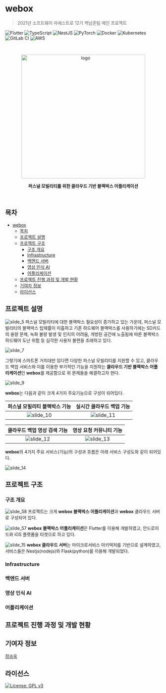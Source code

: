 # webox

> 2021년 소프트웨어 마에스트로 12기 백남준팀 메인 프로젝트

![Flutter](https://img.shields.io/badge/Flutter-%2302569B.svg?style=for-the-badge&logo=Flutter&logoColor=white)
![TypeScript](https://img.shields.io/badge/typescript-%23007ACC.svg?style=for-the-badge&logo=typescript&logoColor=white)
![NestJS](https://img.shields.io/badge/nestjs-%23E0234E.svg?style=for-the-badge&logo=nestjs&logoColor=white)
![PyTorch](https://img.shields.io/badge/PyTorch-%23EE4C2C.svg?style=for-the-badge&logo=PyTorch&logoColor=white)
![Docker](https://img.shields.io/badge/docker-%230db7ed.svg?style=for-the-badge&logo=docker&logoColor=white)
![Kubernetes](https://img.shields.io/badge/kubernetes-%23326ce5.svg?style=for-the-badge&logo=kubernetes&logoColor=white)
![GitLab CI](https://img.shields.io/badge/GitLabCI-%23181717.svg?style=for-the-badge&logo=gitlab&logoColor=white)
![AWS](https://img.shields.io/badge/AWS-%23FF9900.svg?style=for-the-badge&logo=amazon-aws&logoColor=white)

<br/>
<p align="center">
  <img src="assets/img/logo.png" alt="logo" width="400"/>
</p>
<p align="center"><b>퍼스널 모빌리티를 위한 클라우드 기반 블랙박스 어플리케이션</b></p>
<br/>

## 목차

- [webox](#webox)
  - [목차](#목차)
  - [프로젝트 설명](#프로젝트-설명)
  - [프로젝트 구조](#프로젝트-구조)
    - [구조 개요](#구조-개요)
    - [Infrastructure](#infrastructure)
    - [백엔드 서버](#백엔드-서버)
    - [영상 인식 AI](#영상-인식-ai)
    - [어플리케이션](#어플리케이션)
  - [프로젝트 진행 과정 및 개발 현황](#프로젝트-진행-과정-및-개발-현황)
  - [기여자 정보](#기여자-정보)
  - [라이선스](#라이선스)

## 프로젝트 설명

![slide_5](./assets/img/slide_5.png)
퍼스널 모빌리티에 대한 블랙박스 필요성이 증가하고 있는 가운데, 퍼스널 모빌리티의 블랙박스 탑재률이 미흡하고 기존 하드웨어 블랙박스를 사용하기에는 SD카드의 용량 문제, 녹화 불량 발생 및 인지의 어려움, 개방된 공간에 노출됨에 따른 블랙박스 하드웨어 도난 위험 등 심각한 사용자 불편을 초래하고 있다.

![slide_7](./assets/img/slide_7.png)

그렇기에 스마트폰 거치대만 있다면 다양한 퍼스널 모빌리티를 지원할 수 있고, 클라우드 백업 서비스와 이를 이용한 부가적인 기능을 지원하는 **클라우드 기반 블랙박스 어플리케이션**인 **webox**를 제공함으로 위 문제들을 해결하고자 한다. 

![slide_9](./assets/img/slide_9.png)

**webox**는 다음과 같이 크게 4가지 주요기능으로 구성이 되어있다.

|퍼스널 모빌리티 블랙박스 기능|실시간 클라우드 백업 기능|
|:-:|:-:|
|![slide_10](./assets/img/slide_10.png)|![slide_11](./assets/img/slide_11.png)|

|클라우드 백업 영상 검색 기능|영상 요청 커뮤니티 기능|
|:-:|:-:|
|![slide_12](./assets/img/slide_12.png)|![slide_13](./assets/img/slide_13.png)|

**webox**의 4가지 주요 서비스(기능)의 구성과 흐름은 아래 서비스 구성도와 같이 되어있다.

![slide_14](./assets/img/slide_14.png)


## 프로젝트 구조
### 구조 개요

![slide_58](./assets/img/slide_58.png)
프로젝트는 크게 **webox 블랙박스 어플리케이션**과 **webox** 클라우드 서버로 구성되어 있다.

![slide_57](./assets/img/slide_57.png)
**webox 블랙박스 어플리케이션**은 Flutter를 이용해 개발하였고, 안드로이드와 iOS 플랫폼을 타겟으로 하고 있다.

![slide_15](./assets/img/slide_15.png)
**webox 클라우드 서버**는 마이크로서비스 아키텍처를 기반으로 설계하였고, 서비스들은 Nestjs(nodejs)와 Flask(python)를 이용해 개발되었다.

### Infrastructure

### 백엔드 서버

### 영상 인식 AI

### 어플리케이션

## 프로젝트 진행 과정 및 개발 현황

## 기여자 정보

[정승욱](https://github.com/wjdtmddnr24)

## 라이선스

[![License: GPL v3](https://img.shields.io/badge/License-GPLv3-blue.svg)](https://www.gnu.org/licenses/gpl-3.0)

